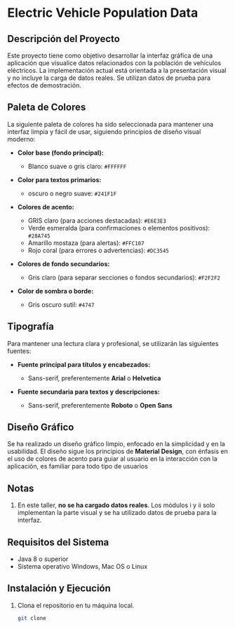 # Electric Vehicle Population Data

## Descripción del Proyecto
Este proyecto tiene como objetivo desarrollar la interfaz gráfica de una aplicación que visualice datos relacionados con la población de vehículos eléctricos. La implementación actual está orientada a la presentación visual y no incluye la carga de datos reales. Se utilizan datos de prueba para efectos de demostración.

## Paleta de Colores

La siguiente paleta de colores ha sido seleccionada para mantener una interfaz limpia y fácil de usar, siguiendo principios de diseño visual moderno:

- **Color base (fondo principal):**
  - Blanco suave o gris claro: `#FFFFFF`
  
- **Color para textos primarios:**
  -  oscuro o negro suave: `#241F1F`
  
- **Colores de acento:**
  - GRIS claro (para acciones destacadas): `#E6E3E3`
  - Verde esmeralda (para confirmaciones o elementos positivos): `#28A745`
  - Amarillo mostaza (para alertas): `#FFC107`
  - Rojo coral (para errores o advertencias): `#DC3545`
  
- **Colores de fondo secundarios:**
  - Gris claro (para separar secciones o fondos secundarios): `#F2F2F2`
  
- **Color de sombra o borde:**
  - Gris oscuro sutil: `#4747`

## Tipografía

Para mantener una lectura clara y profesional, se utilizarán las siguientes fuentes:

- **Fuente principal para títulos y encabezados:**
  - Sans-serif, preferentemente **Arial** o **Helvetica**
  
- **Fuente secundaria para textos y descripciones:**
  - Sans-serif, preferentemente **Roboto** o **Open Sans**

## Diseño Gráfico

Se ha realizado un diseño gráfico limpio, enfocado en la simplicidad y en la usabilidad. El diseño sigue los principios de **Material Design**, con énfasis en el uso de colores de acento para guiar al usuario en la interacción con la aplicación, es familiar para todo tipo de usuarios


## Notas

1. En este taller, **no se ha cargado datos reales**. Los módulos i y ii solo implementan la parte visual y se ha utilizado datos de prueba para la interfaz.
## Requisitos del Sistema

- Java 8 o superior
- Sistema operativo Windows, Mac OS o Linux

## Instalación y Ejecución

1. Clona el repositorio en tu máquina local.
   ```bash
   git clone 
